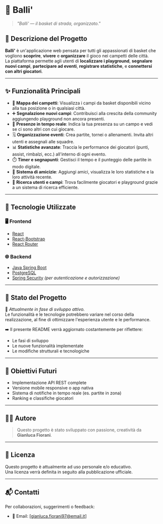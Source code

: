 # 🏀 Balli'

> _"Balli' — il basket di strada, organizzato."_

## 📌 Descrizione del Progetto

**Balli'** è un'applicazione web pensata per tutti gli appassionati di basket che vogliono **scoprire**, **vivere** e **organizzare** il gioco nei campetti delle città.  
La piattaforma permette agli utenti di **localizzare i playground**, **segnalare nuovi campi**, **partecipare ad eventi**, **registrare statistiche**, e **connettersi con altri giocatori**.

---

## ✨ Funzionalità Principali

- 📍 **Mappa dei campetti**: Visualizza i campi da basket disponibili vicino alla tua posizione o in qualsiasi città.
- ➕ **Segnalazione nuovi campi**: Contribuisci alla crescita della community aggiungendo playground non ancora presenti.
- 👥 **Presenze in tempo reale**: Indica la tua presenza su un campo e vedi se ci sono altri con cui giocare.
- 🗓️ **Organizzazione eventi**: Crea partite, tornei o allenamenti. Invita altri utenti e assegnali alle squadre.
- 📊 **Statistiche avanzate**: Traccia le performance dei giocatori (punti, assist, rimbalzi, ecc.) all'interno di ogni evento.
- ⏱️ **Timer e segnapunti**: Gestisci il tempo e il punteggio delle partite in modo digitale.
- 🤝 **Sistema di amicizie**: Aggiungi amici, visualizza le loro statistiche e la loro attività recente.
- 🔎 **Ricerca utenti e campi**: Trova facilmente giocatori e playground grazie a un sistema di ricerca efficiente.

---

## 🧠 Tecnologie Utilizzate

### 🖥️ Frontend

- [React](https://reactjs.org/)
- [React-Bootstrap](https://react-bootstrap.github.io/)
- [React Router](https://reactrouter.com/)

### 🌐 Backend

- [Java Spring Boot](https://spring.io/projects/spring-boot)
- [PostgreSQL](https://www.postgresql.org/)
- [Spring Security](https://spring.io/projects/spring-security) _(per autenticazione e autorizzazione)_

---

## 🚧 Stato del Progetto

🔨 _Attualmente in fase di sviluppo attivo._  
Le funzionalità e le tecnologie potrebbero variare nel corso della realizzazione, al fine di ottimizzare l'esperienza utente e le performance.

➡️ Il presente README verrà aggiornato costantemente per riflettere:

- Le fasi di sviluppo
- Le nuove funzionalità implementate
- Le modifiche strutturali e tecnologiche

---

## 🚀 Obiettivi Futuri

- Implementazione API REST complete
- Versione mobile responsive o app nativa
- Sistema di notifiche in tempo reale (es. partite in zona)
- Ranking e classifiche giocatori

---

## 👨‍💻 Autore

> Questo progetto è stato sviluppato con passione, creatività da **Gianluca Fiorani**.

---

## 📜 Licenza

Questo progetto è attualmente ad uso personale e/o educativo.  
Una licenza verrà definita in seguito alla pubblicazione ufficiale.

---

## 📬 Contatti

Per collaborazioni, suggerimenti o feedback:

- 📧 Email: [gianluca.fiorani97@email.it]
